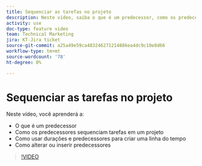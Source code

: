 ```yaml
---
title: Sequenciar as tarefas no projeto
description: Neste vídeo, saiba o que é um predecessor, como os predecessores fazem a sequência de tarefas em um projeto, como usar durações e predecessores para criar uma linha do tempo, como alterar ou inserir predecessores
activity: use
doc-type: feature video
team: Technical Marketing
jira: KT-Jira ticket
source-git-commit: a25a49e59ca483246271214886ea4dc9c10e8d66
workflow-type: tm+mt
source-wordcount: '78'
ht-degree: 0%

---
```


# Sequenciar as tarefas no projeto

Neste vídeo, você aprenderá a:

* O que é um predecessor
* Como os predecessores sequenciam tarefas em um projeto
* Como usar durações e predecessores para criar uma linha do tempo
* Como alterar ou inserir predecessores

>[!VIDEO](https://video.tv.adobe.com/v/335091/?quality=12&learn=on)